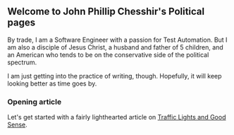 ## Welcome to John Phillip Chesshir's Political pages

By trade, I am a Software Engineer with a passion for Test Automation.  But I am also a disciple of Jesus Christ, a husband and father of 5 children, and an American who tends to be on the conservative side of the political spectrum.

I am just getting into the practice of writing, though.  Hopefully, it will keep looking better as time goes by.

### Opening article
Let's get started with a fairly lighthearted article on [Traffic Lights and Good Sense](traffic_lights.md).
